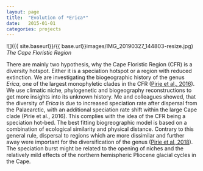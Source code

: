 ```yaml
---
layout: page
title:  "Evolution of *Erica*"
date:   2015-01-01
categories: projects
---
```




![]({{ site.baseurl}}/{{ base.url}}images/IMG_20190327_144803-resize.jpg)
*The Cape Floristic Region*

There are mainly two hypothesis, why the Cape Floristic Region (CFR) is a diversity hotspot. Either it is a speciation hotspot or a region with reduced extinction.  We are investigating the biogeographic history of the genus *Erica*, one of the largest monophyletic clades in the CFR ([Pirie et al., 2016](https://bmcevolbiol.biomedcentral.com/articles/10.1186/s12862-016-0764-3)). We use climatic niche, phylogenetic and biogeography reconstructions to get more insights into its unknown history. Me and colleagues showed, that the diversity of *Erica* is due to increased speciation rate after dispersal from the Palaearctic, with an additional speciation rate shift within the large Cape clade (Pirie et al., 2016). This complies with the idea of the CFR being a speciation hot-bed. The best fitting biogreographic model is based on a combination of ecological similarity and physical distance. Contrary to this general rule, dispersal to regions which are more dissimilar and further away were important for the diversification of the genus ([Pirie et al, 2018](https://bmcevolbiol.biomedcentral.com/articles/10.1186/s12862-019-1545-6)). The speciation burst might be related to the opening of niches and the relatively mild effects of the northern hemispheric Pliocene glacial cycles in the Cape. 

